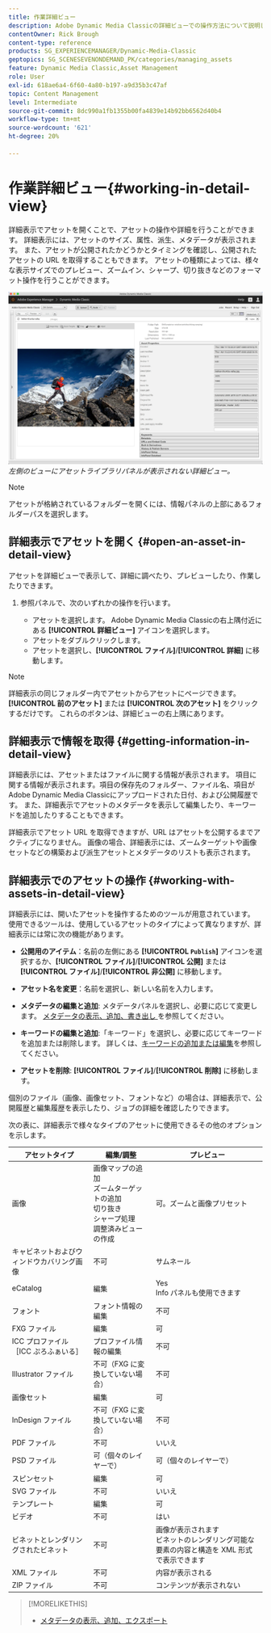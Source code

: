 ```yaml
---
title: 作業詳細ビュー
description: Adobe Dynamic Media Classicの詳細ビューでの操作方法について説明します
contentOwner: Rick Brough
content-type: reference
products: SG_EXPERIENCEMANAGER/Dynamic-Media-Classic
geptopics: SG_SCENESEVENONDEMAND_PK/categories/managing_assets
feature: Dynamic Media Classic,Asset Management
role: User
exl-id: 618ae6a4-6f60-4a80-b197-a9d35b3c47af
topic: Content Management
level: Intermediate
source-git-commit: 8dc990a1fb1355b00fa4839e14b92bb6562d40b4
workflow-type: tm+mt
source-wordcount: '621'
ht-degree: 20%

---
```


# 作業詳細ビュー{#working-in-detail-view}

詳細表示でアセットを開くことで、アセットの操作や詳細を行うことができます。 詳細表示には、アセットのサイズ、属性、派生、メタデータが表示されます。 また、アセットが公開されたかどうかとタイミングを確認し、公開されたアセットの URL を取得することもできます。 アセットの種類によっては、様々な表示サイズでのプレビュー、ズームイン、シャープ、切り抜きなどのフォーマット操作を行うことができます。

<!-- 

Comment Type: remark
Last Modified By: Rick Brough (rbrough@adobe.com)
Last Modified Date: 2018-06-14T13:52:46.623-0400

<p>as_detail_view_popup.png found in Downloads on local in folder "scene7-images"</p>

 -->

![ 詳細ビュー ](/help/using/assets/image_0.img.png)
*左側のビューにアセットライブラリパネルが表示されない詳細ビュー。*

>[!NOTE]
>
>アセットが格納されているフォルダーを開くには、情報パネルの上部にあるフォルダーパスを選択します。

## 詳細表示でアセットを開く {#open-an-asset-in-detail-view}

アセットを詳細ビューで表示して、詳細に調べたり、プレビューしたり、作業したりできます。

1. 参照パネルで、次のいずれかの操作を行います。

   * アセットを選択します。 Adobe Dynamic Media Classicの右上隅付近にある **[!UICONTROL 詳細ビュー]** アイコンを選択します。
   * アセットをダブルクリックします。
   * アセットを選択し、**[!UICONTROL ファイル]**/**[!UICONTROL 詳細]** に移動します。

>[!NOTE]
>
>詳細表示の同じフォルダー内でアセットからアセットにページできます。 **[!UICONTROL 前のアセット]** または **[!UICONTROL 次のアセット]** をクリックするだけです。 これらのボタンは、詳細ビューの右上隅にあります。

## 詳細表示で情報を取得 {#getting-information-in-detail-view}

詳細表示には、アセットまたはファイルに関する情報が表示されます。 項目に関する情報が表示されます。項目の保存先のフォルダー、ファイル名、項目がAdobe Dynamic Media Classicにアップロードされた日付、および公開履歴です。 また、詳細表示でアセットのメタデータを表示して編集したり、キーワードを追加したりすることもできます。

詳細表示でアセット URL を取得できますが、URL はアセットを公開するまでアクティブになりません。 画像の場合、詳細表示には、ズームターゲットや画像セットなどの構築および派生アセットとメタデータのリストも表示されます。

## 詳細表示でのアセットの操作 {#working-with-assets-in-detail-view}

詳細表示には、開いたアセットを操作するためのツールが用意されています。 使用できるツールは、使用しているアセットのタイプによって異なりますが、詳細表示には常に次の機能があります。

* **公開用のアイテム**：名前の左側にある **[!UICONTROL `Publish`]** アイコンを選択するか、**[!UICONTROL ファイル]**/**[!UICONTROL 公開]** または **[!UICONTROL ファイル]**/**[!UICONTROL 非公開]** に移動します。

* **アセット名を変更**：名前を選択し、新しい名前を入力します。

* **メタデータの編集と追加**: メタデータパネルを選択し、必要に応じて変更します。 [ メタデータの表示、追加、書き出し ](/help/using/viewing-adding-exporting-metadata.md) を参照してください。

* **キーワードの編集と追加**:「キーワード」を選択し、必要に応じてキーワードを追加または削除します。 詳しくは、[キーワードの追加または編集](/help/using/viewing-adding-exporting-metadata.md)を参照してください。

* **アセットを削除**: **[!UICONTROL ファイル]**/**[!UICONTROL 削除]** に移動します。

個別のファイル（画像、画像セット、フォントなど）の場合は、詳細表示で、公開履歴と編集履歴を表示したり、ジョブの詳細を確認したりできます。

次の表に、詳細表示で様々なタイプのアセットに使用できるその他のオプションを示します。

| アセットタイプ | 編集/調整 | プレビュー |
| --- | --- | --- |
| 画像 | 画像マップの追加 <br> ズームターゲットの追加 <br> 切り抜き <br> シャープ処理 <br> 調整済みビューの作成 | 可。ズームと画像プリセット |
| キャビネットおよびウィンドウカバリング画像 | 不可 | サムネール |
| eCatalog | 編集 | Yes<br>Info パネルも使用できます |
| フォント | フォント情報の編集 | 不可 |
| FXG ファイル | 編集 | 可 |
| ICC プロファイル［ICC ぷろふぁいる］ | プロファイル情報の編集 | 不可 |
| Illustrator ファイル | 不可（FXG に変換していない場合） | 不可 |
| 画像セット | 編集 | 可 |
| InDesign ファイル | 不可（FXG に変換していない場合） | 不可 |
| PDF ファイル | 不可 | いいえ |
| PSD ファイル | 可（個々のレイヤーで） | 可（個々のレイヤーで） |
| スピンセット | 編集 | 可 |
| SVG ファイル | 不可 | いいえ |
| テンプレート | 編集 | 可 |
| ビデオ | 不可 | はい |
| ビネットとレンダリングされたビネット | 不可 | 画像が表示されます <br> ビネットのレンダリング可能な要素の内容と構造を XML 形式で表示できます |
| XML ファイル | 不可 | 内容が表示される |
| ZIP ファイル | 不可 | コンテンツが表示されない |

>[!MORELIKETHIS]
>
>* [ メタデータの表示、追加、エクスポート ](viewing-adding-exporting-metadata.md#viewing_adding_and_exporting_metadata)
